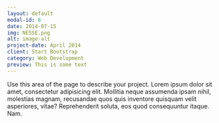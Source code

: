 ```yaml
---
layout: default
modal-id: 6
date: 2014-07-15
img: NESSE.png
alt: image-alt
project-date: April 2014
client: Start Bootstrap
category: Web Development
preview: This is some text
---
```

Use this area of the page to describe your project. Lorem ipsum dolor sit amet, consectetur adipisicing elit. Mollitia neque assumenda ipsam nihil, molestias magnam, recusandae quos quis inventore quisquam velit asperiores, vitae? Reprehenderit soluta, eos quod consequuntur itaque. Nam.
